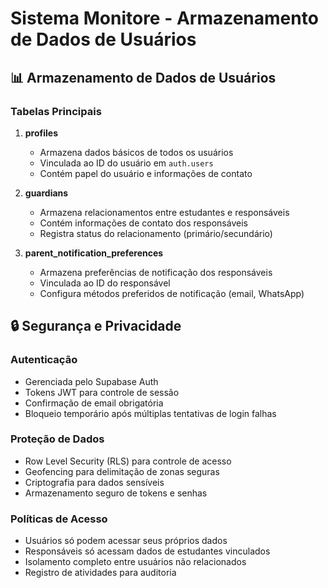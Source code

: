 
# Sistema Monitore - Armazenamento de Dados de Usuários

## 📊 Armazenamento de Dados de Usuários

### Tabelas Principais

1. **profiles**
   - Armazena dados básicos de todos os usuários
   - Vinculada ao ID do usuário em `auth.users`
   - Contém papel do usuário e informações de contato

2. **guardians**
   - Armazena relacionamentos entre estudantes e responsáveis
   - Contém informações de contato dos responsáveis
   - Registra status do relacionamento (primário/secundário)

3. **parent_notification_preferences**
   - Armazena preferências de notificação dos responsáveis
   - Vinculada ao ID do responsável
   - Configura métodos preferidos de notificação (email, WhatsApp)

## 🔒 Segurança e Privacidade

### Autenticação
- Gerenciada pelo Supabase Auth
- Tokens JWT para controle de sessão
- Confirmação de email obrigatória
- Bloqueio temporário após múltiplas tentativas de login falhas

### Proteção de Dados
- Row Level Security (RLS) para controle de acesso
- Geofencing para delimitação de zonas seguras
- Criptografia para dados sensíveis
- Armazenamento seguro de tokens e senhas

### Políticas de Acesso
- Usuários só podem acessar seus próprios dados
- Responsáveis só acessam dados de estudantes vinculados
- Isolamento completo entre usuários não relacionados
- Registro de atividades para auditoria
